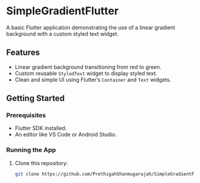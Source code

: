 # SimpleGradientFlutter

A basic Flutter application demonstrating the use of a linear gradient background with a custom styled text widget.

## Features

- Linear gradient background transitioning from red to green.
- Custom reusable `StyledText` widget to display styled text.
- Clean and simple UI using Flutter’s `Container` and `Text` widgets.

## Getting Started

### Prerequisites

- Flutter SDK installed.  
- An editor like VS Code or Android Studio.

### Running the App

1. Clone this repository:
   ```bash
   git clone https://github.com/PrethigahShanmugarajah/SimpleGradientFlutter.git
